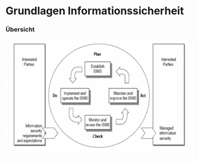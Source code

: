 # Grundlagen Informationssicherheit

### Übersicht

![](../../.gitbook/assets/image%20%2822%29.png)

### 

